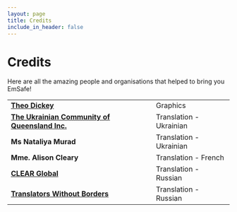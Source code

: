 ```yaml
---
layout: page
title: Credits
include_in_header: false
---
```


# Credits
Here are all the amazing people and organisations that helped to bring you EmSafe!

<table>
    <tr>
        <td><b><a href="https://www.linkedin.com/in/theo-dickey-5a647b227/" target="_blank">Theo Dickey</a></b></td>
        <td>Graphics</td>
    </tr>
    <tr>
        <td><b><a href="https://www.ukrqld.com.au/" target="_blank">The Ukrainian Community of Queensland Inc.</a></b></td>
        <td>Translation - Ukrainian</td>
    </tr>
    <tr>
        <td><b>Ms Nataliya Murad</b></td>
        <td>Translation - Ukrainian</td>
    </tr>
    <tr>
        <td><b>Mme. Alison Cleary</b></td>
        <td>Translation - French</td>
    </tr>
    <tr>
        <td><b><a href="https://clearglobal.org/" target="_blank">CLEAR Global</a></b></td>
        <td>Translation - Russian</td>
    </tr>
    <tr>
        <td><b><a href="https://translatorswithoutborders.org/" target="_blank">Translators Without Borders</a></b></td>
        <td>Translation - Russian</td>
    </tr>
</table>

<br>
<br>
<br>
<br>
<br>
<br>
<br>
<br>
<br>
<br>
<br>
<br>
<br>
<br>
<br>
<br>
<br>
<br>